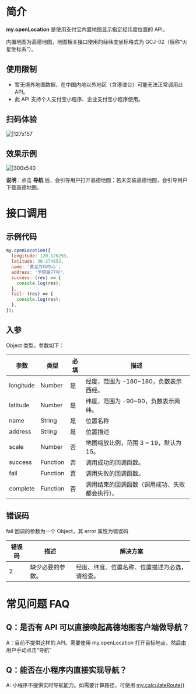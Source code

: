 
# 简介
**my.openLocation** 是使用支付宝内置地图显示指定经纬度位置的 API。

内置地图为高德地图，地图相关接口使用的经纬度坐标格式为 GCJ-02（俗称“火星坐标系”）。

## 使用限制
- 暂无境外地图数据，在中国内地以外地区（含港澳台）可能无法正常调用此 API。
- 此 API 支持个人支付宝小程序、企业支付宝小程序使用。

## 扫码体验
![|127x157](https://gw.alipayobjects.com/zos/skylark-tools/public/files/d24dde5bf8bd8b7c34f38dd33b8c589b.jpeg#align=left&display=inline&height=157&margin=%5Bobject%20Object%5D&originHeight=157&originWidth=127&status=done&style=stroke&width=127)

## 效果示例
![|300x540](https://gw.alipayobjects.com/zos/skylark-tools/public/files/5468fba94664d5e279a2acc5ed365ac6.gif#align=left&display=inline&height=540&margin=%5Bobject%20Object%5D&originHeight=540&originWidth=300&status=done&style=stroke&width=300)

**说明**：点击 **导航** 后，会引导用户打开高德地图；若未安装高德地图，会引导用户下载高德地图。

# 接口调用

## 示例代码
```javascript
my.openLocation({
  longitude: 120.126293,
  latitude: 30.274653,
  name: '黄龙万科中心',
  address: '学院路77号',
  success: (res) => {
    console.log(res);
  },
  fail: (res) => {
    console.log(res);
  },
});
```

## 入参
Object 类型，参数如下：

| **参数** | **类型** | **必填** | **描述** |
| --- | --- | --- | --- |
| longitude | Number | 是 | 经度，范围为 -180~180，负数表示西经。|
| latitude | Number | 是 | 纬度，范围为 -90~90，负数表示南纬。 |
| name | String | 是 | 位置名称 |
| address | String | 是 | 位置描述 |
| scale | Number | 否 | 地图缩放比例，范围 3 ~ 19，默认为 15。 |
| success | Function | 否 | 调用成功的回调函数。 |
| fail | Function | 否 | 调用失败的回调函数。 |
| complete | Function | 否 | 调用结束的回调函数（调用成功、失败都会执行）。 |

## 错误码
fail 回调的参数为一个 Object，其 error 属性为错误码

| **错误码** | **描述** | **解决方案** |
| --- | --- | --- |
| 2 | 缺少必要的参数。 | 经度、纬度、位置名称、位置描述为必选，请检查。 |

# 常见问题 FAQ

## Q：是否有 API 可以直接唤起高德地图客户端做导航？
A：目前不提供这样的 API。需要使用 my.openLocation 打开目标地点，然后由用户手动点击“导航”

## Q：能否在小程序内直接实现导航？
A: 小程序不提供实时导航能力。如需要计算路径，可使用 [my.calculateRoute()](https://opendocs.alipay.com/mini/api/calculate-route)

